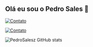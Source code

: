 ## Olá eu sou o Pedro Sales 👋
[![Contato](https://img.shields.io/badge/Gmail-D14836?style=for-the-badge&logo=gmail&logoColor=white)](https://mail.google.com/mail/u/1/#inbox)

[![Contato](https://img.shields.io/badge/WhatsApp-25D366?style=for-the-badge&logo=whatsapp&logoColor=white)](https://api.whatsapp.com/send?phone=5575983454050&text=Ol%C3%A1%20vim%20pelo%20seu%20Git%20hub)

![PedroSalesz GitHub stats](https://github-readme-stats.vercel.app/api?username=PedroSalesz&show_icons=true&theme=radical)
